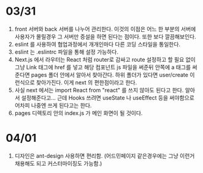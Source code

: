 # 03/31
1. front 서버와 back 서버를 나누어 관리한다. 이것의 이점은 어느 한 부분의 서버에 사용자가 몰릴경우 그 서버만 증설을 하면 된다는 점이다. 또한 보다 깔끔해보인다.
2. eslint 를 사용하여 협업과정에서 개개인마다 다른 코딩 스타일을 통일한다.
3. eslint 는 .eslintrc 파일을 통해 설정 가능하다.
4. Next.js 에서 라우터는 React 처럼 router로 감싸고 route 설정하고 할 필요 없이 그냥
Link 태그에 href 를 넣고 해당 컴포넌트 js 파일을 써준뒤 안쪽에 a 태그를 써준다면 pages 폴더 안에서 알아서 찾아간다. 하위 폴더가 있다면 user/create 이런식으로 찾아가진다. 이게 next 의 편한점이라고 한다.
5. 사실 next 에서는 import React from "react" 를 쓰지 않아도 된다고 한다. 알아서 설정해준다고... 근데 Hooks 쓰려면 useState 나 useEffect 등을 써야함으로 어차피 나중엔 쓰게 된다고는 한다.
6. pages 디렉토리 안의 index.js 가 메인 화면이 될 것이다.

# 04/01
1. 디자인은 ant-design 사용하면 편리함. (어드민페이지 같은경우에는 그냥 이런거 채용해도 되고 커스터마이징도 가능함.)